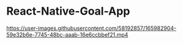 # React-Native-Goal-App



https://user-images.githubusercontent.com/58192857/165982904-59e32b6e-7745-48bc-aaab-16e6ccbbef21.mp4

